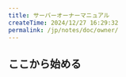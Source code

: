 ```yaml
---
title: サーバーオーナーマニュアル
createTime: 2024/12/27 16:29:32
permalink: /jp/notes/doc/owner/
---
```


## ここから始める

<LinkCard icon="emojione-v1:airplane-departure" title="クイックスタート" href="/jp/notes/doc/owner/install/" />

<LinkCard icon="emojione-v1:document" title="設定リファレンス" href="/jp/notes/doc/owner/config-ref/overview/" />
